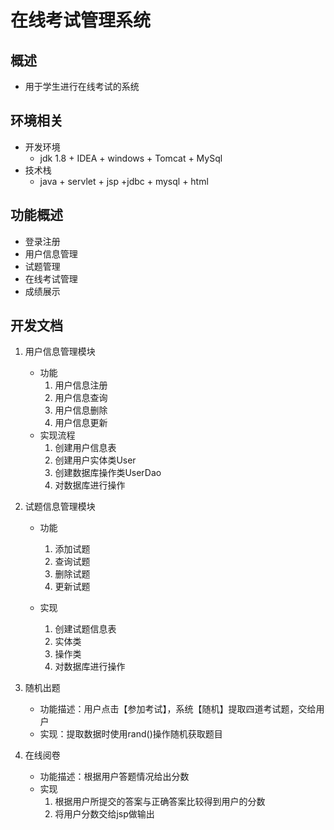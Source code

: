 # 在线考试管理系统

## 概述

- 用于学生进行在线考试的系统

## 环境相关

- 开发环境
  - jdk 1.8 + IDEA + windows + Tomcat + MySql
- 技术栈
  - java + servlet + jsp +jdbc + mysql + html 

## 功能概述

- 登录注册
- 用户信息管理
- 试题管理
- 在线考试管理
- 成绩展示

## 开发文档

1. 用户信息管理模块

   - 功能
     1. 用户信息注册
     2. 用户信息查询
     3. 用户信息删除
     4. 用户信息更新
   - 实现流程
     1. 创建用户信息表
     2. 创建用户实体类User
     3. 创建数据库操作类UserDao
     4. 对数据库进行操作

2. 试题信息管理模块

   - 功能
     1. 添加试题
     2. 查询试题
     3. 删除试题
     4. 更新试题

   - 实现
     1. 创建试题信息表
     2. 实体类
     3. 操作类
     4. 对数据库进行操作

3. 随机出题

   - 功能描述：用户点击【参加考试】，系统【随机】提取四道考试题，交给用户
   - 实现：提取数据时使用rand()操作随机获取题目

4. 在线阅卷

   - 功能描述：根据用户答题情况给出分数
   - 实现
     1. 根据用户所提交的答案与正确答案比较得到用户的分数
     2. 将用户分数交给jsp做输出

   